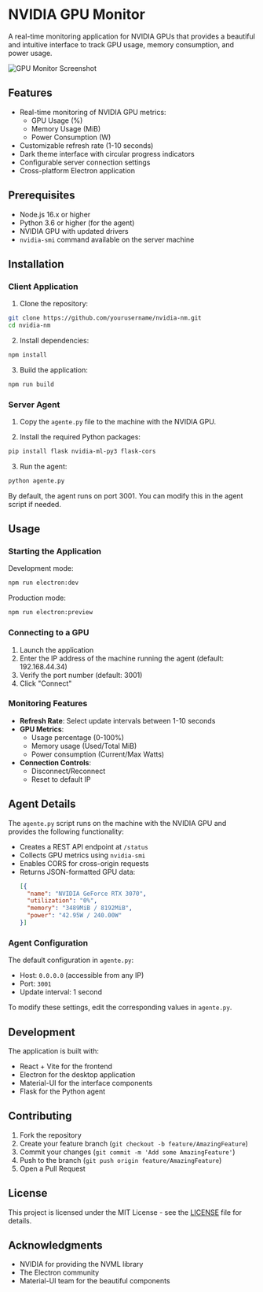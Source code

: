 # NVIDIA GPU Monitor

A real-time monitoring application for NVIDIA GPUs that provides a beautiful and intuitive interface to track GPU usage, memory consumption, and power usage.

![GPU Monitor Screenshot](screenshots/monitor.png)

## Features

- Real-time monitoring of NVIDIA GPU metrics:
  - GPU Usage (%)
  - Memory Usage (MiB)
  - Power Consumption (W)
- Customizable refresh rate (1-10 seconds)
- Dark theme interface with circular progress indicators
- Configurable server connection settings
- Cross-platform Electron application

## Prerequisites

- Node.js 16.x or higher
- Python 3.6 or higher (for the agent)
- NVIDIA GPU with updated drivers
- `nvidia-smi` command available on the server machine

## Installation

### Client Application

1. Clone the repository:
```bash
git clone https://github.com/yourusername/nvidia-nm.git
cd nvidia-nm
```

2. Install dependencies:
```bash
npm install
```

3. Build the application:
```bash
npm run build
```

### Server Agent

1. Copy the `agente.py` file to the machine with the NVIDIA GPU.

2. Install the required Python packages:
```bash
pip install flask nvidia-ml-py3 flask-cors
```

3. Run the agent:
```bash
python agente.py
```

By default, the agent runs on port 3001. You can modify this in the agent script if needed.

## Usage

### Starting the Application

Development mode:
```bash
npm run electron:dev
```

Production mode:
```bash
npm run electron:preview
```

### Connecting to a GPU

1. Launch the application
2. Enter the IP address of the machine running the agent (default: 192.168.44.34)
3. Verify the port number (default: 3001)
4. Click "Connect"

### Monitoring Features

- **Refresh Rate**: Select update intervals between 1-10 seconds
- **GPU Metrics**:
  - Usage percentage (0-100%)
  - Memory usage (Used/Total MiB)
  - Power consumption (Current/Max Watts)
- **Connection Controls**:
  - Disconnect/Reconnect
  - Reset to default IP

## Agent Details

The `agente.py` script runs on the machine with the NVIDIA GPU and provides the following functionality:

- Creates a REST API endpoint at `/status`
- Collects GPU metrics using `nvidia-smi`
- Enables CORS for cross-origin requests
- Returns JSON-formatted GPU data:
  ```json
  [{
    "name": "NVIDIA GeForce RTX 3070",
    "utilization": "0%",
    "memory": "3489MiB / 8192MiB",
    "power": "42.95W / 240.00W"
  }]
  ```

### Agent Configuration

The default configuration in `agente.py`:
- Host: `0.0.0.0` (accessible from any IP)
- Port: `3001`
- Update interval: 1 second

To modify these settings, edit the corresponding values in `agente.py`.

## Development

The application is built with:
- React + Vite for the frontend
- Electron for the desktop application
- Material-UI for the interface components
- Flask for the Python agent

## Contributing

1. Fork the repository
2. Create your feature branch (`git checkout -b feature/AmazingFeature`)
3. Commit your changes (`git commit -m 'Add some AmazingFeature'`)
4. Push to the branch (`git push origin feature/AmazingFeature`)
5. Open a Pull Request

## License

This project is licensed under the MIT License - see the [LICENSE](LICENSE) file for details.

## Acknowledgments

- NVIDIA for providing the NVML library
- The Electron community
- Material-UI team for the beautiful components

